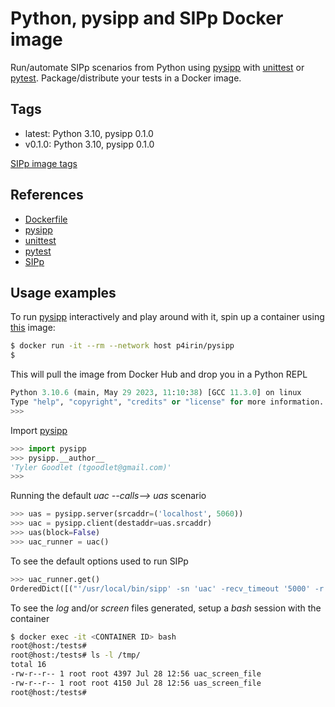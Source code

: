 # Python, pysipp and SIPp Docker image

Run/automate SIPp scenarios from Python using [pysipp](https://github.com/SIPp/pysipp) with [unittest](https://docs.python.org/3.10/library/unittest.html) or [pytest](https://docs.pytest.org/en/7.4.x/). Package/distribute your tests in a Docker image.

## Tags

* latest: Python 3.10, pysipp 0.1.0
* v0.1.0: Python 3.10, pysipp 0.1.0

[SIPp image tags](https://hub.docker.com/r/p4irin/sipp)

## References

* [Dockerfile](https://github.com/p4irin/pysipp)
* [pysipp](https://github.com/SIPp/pysipp)
* [unittest](https://docs.python.org/3.10/library/unittest.html)
* [pytest](https://docs.pytest.org/en/7.4.x/)
* [SIPp](https://hub.docker.com/r/p4irin/sipp)

## Usage examples

To run [pysipp](https://github.com/SIPp/pysipp) interactively and play around with it, spin up a container using [this](https://hub.docker.com/r/p4irin/pysipp) image:

```bash
$ docker run -it --rm --network host p4irin/pysipp
$
```

This will pull the image from Docker Hub and drop you in a Python REPL

```Python
Python 3.10.6 (main, May 29 2023, 11:10:38) [GCC 11.3.0] on linux
Type "help", "copyright", "credits" or "license" for more information.
>>>
```

Import [pysipp](https://github.com/SIPp/pysipp)

```Python
>>> import pysipp
>>> pysipp.__author__
'Tyler Goodlet (tgoodlet@gmail.com)'
>>> 
```

Running the default _uac --calls--> uas_ scenario

```Python
>>> uas = pysipp.server(srcaddr=('localhost', 5060))
>>> uac = pysipp.client(destaddr=uas.srcaddr)
>>> uas(block=False)
>>> uac_runner = uac()
```

To see the default options used to run SIPp

```Python
>>> uac_runner.get()
OrderedDict([("'/usr/local/bin/sipp' -sn 'uac' -recv_timeout '5000' -r '1' -l '1' -m '1' -log_file '/tmp/uac_log_file' -screen_file '/tmp/uac_screen_file' -trace_logs -trace_screen 'localhost':'5060'", <Popen: returncode: 0 args: ['/usr/local/bin/sipp', '-sn', 'uac', '-recv_tim...>)])
```

To see the _log_ and/or _screen_ files generated, setup a _bash_ session with the container

```bash
$ docker exec -it <CONTAINER ID> bash
root@host:/tests#
root@host:/tests# ls -l /tmp/
total 16
-rw-r--r-- 1 root root 4397 Jul 28 12:56 uac_screen_file
-rw-r--r-- 1 root root 4150 Jul 28 12:56 uas_screen_file
root@host:/tests#
```
